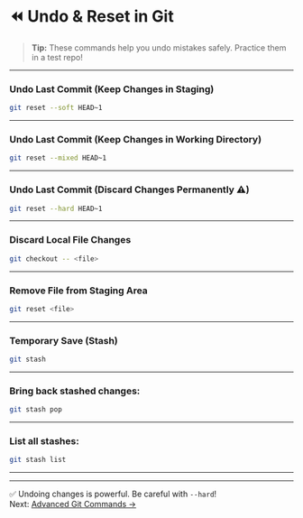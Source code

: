 # ⏪ Undo & Reset in Git

> **Tip:** These commands help you undo mistakes safely. Practice them in a test repo!

---

### Undo Last Commit (Keep Changes in Staging)

```bash
git reset --soft HEAD~1
```

---

### Undo Last Commit (Keep Changes in Working Directory)

```bash
git reset --mixed HEAD~1
```

---

### Undo Last Commit (Discard Changes Permanently ⚠)

```bash
git reset --hard HEAD~1
```

---

### Discard Local File Changes

```bash
git checkout -- <file>
```

---

### Remove File from Staging Area

```bash
git reset <file>
```

---

### Temporary Save (Stash)

```bash
git stash
```

---

### Bring back stashed changes:

```bash
git stash pop
```

---

### List all stashes:

```bash
git stash list
```

---

---

✅ Undoing changes is powerful. Be careful with `--hard`!  
Next: [Advanced Git Commands →](./05-advanced.md)
